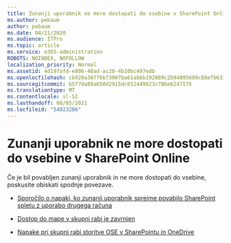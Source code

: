```yaml
---
title: Zunanji uporabnik ne more dostopati do vsebine v SharePoint Online
ms.author: pebaum
author: pebaum
ms.date: 04/21/2020
ms.audience: ITPro
ms.topic: article
ms.service: o365-administration
ROBOTS: NOINDEX, NOFOLLOW
localization_priority: Normal
ms.assetid: 4d197afd-e806-40ad-ac20-4b10bc497edb
ms.openlocfilehash: cb920a30776b73007ba61ab6b192089c2b94095699c88efb6316781ff00ed016
ms.sourcegitcommit: b5f7da89a650d2915dc652449623c78be6247175
ms.translationtype: MT
ms.contentlocale: sl-SI
ms.lasthandoff: 08/05/2021
ms.locfileid: "54023286"
---
```

# <a name="external-user-is-unable-to-access-content-in-sharepoint-online"></a>Zunanji uporabnik ne more dostopati do vsebine v SharePoint Online

Če je bil povabljen zunanji uporabnik in ne more dostopati do vsebine, poskusite obiskati spodnje povezave.

- [Sporočilo o napaki, ko zunanji uporabnik sprejme povabilo SharePoint spletu z uporabo drugega računa](https://docs.microsoft.com/sharepoint/support/sharing-and-permissions/error-when-external-user-accepts-an-invitation-by-using-another-account)

- [Dostop do mape v skupni rabi je zavrnjen](https://docs.microsoft.com/sharepoint/support/sharing-and-permissions/cannot-access-shared-folder)

- [Napake pri skupni rabi storitve OSE v SharePointu in OneDrive](https://docs.microsoft.com/sharepoint/sharepoint-onedrive-error-message)

